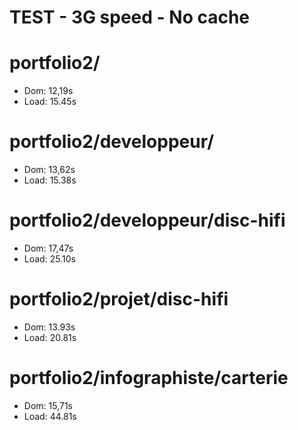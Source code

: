 # TEST - 3G speed - No cache

# portfolio2/
- Dom:  12,19s
- Load: 15.45s

# portfolio2/developpeur/
- Dom:  13,62s 
- Load: 15.38s

# portfolio2/developpeur/disc-hifi
- Dom:  17,47s 
- Load: 25.10s

# portfolio2/projet/disc-hifi
- Dom:  13.93s 
- Load: 20.81s

# portfolio2/infographiste/carterie
- Dom:  15,71s 
- Load: 44.81s